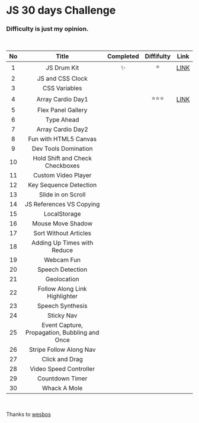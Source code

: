 # JS 30 days Challenge

### Difficulty is just **my opinion**.

<br>

| No  |                     Title                     | Completed | Diffifulty |                                                   Link                                                   |
| :-: | :-------------------------------------------: | :-------: | :--------: | :------------------------------------------------------------------------------------------------------: |
|  1  |                  JS Drum Kit                  |    ✨     |    ⭐️     |     [LINK](https://github.com/bravacoreana/js-collections/tree/master/30days-challenge/01-drum-kit)      |
|  2  |               JS and CSS Clock                |           |            |                                                                                                          |
|  3  |                 CSS Variables                 |           |            |                                                                                                          |
|  4  |               Array Cardio Day1               |           | ⭐️⭐️⭐️  | [LINK](https://github.com/bravacoreana/js-collections/tree/master/30days-challenge/04-array-cardio-day1) |
|  5  |              Flex Panel Gallery               |           |            |                                                                                                          |
|  6  |                  Type Ahead                   |           |            |                                                                                                          |
|  7  |               Array Cardio Day2               |           |            |                                                                                                          |
|  8  |             Fun with HTML5 Canvas             |           |            |                                                                                                          |
|  9  |             Dev Tools Domination              |           |            |                                                                                                          |
| 10  |        Hold Shift and Check Checkboxes        |           |            |                                                                                                          |
| 11  |              Custom Video Player              |           |            |                                                                                                          |
| 12  |            Key Sequence Detection             |           |            |                                                                                                          |
| 13  |              Slide in on Scroll               |           |            |                                                                                                          |
| 14  |           JS References VS Copying            |           |            |                                                                                                          |
| 15  |                 LocalStorage                  |           |            |                                                                                                          |
| 16  |               Mouse Move Shadow               |           |            |                                                                                                          |
| 17  |             Sort Without Articles             |           |            |                                                                                                          |
| 18  |          Adding Up Times with Reduce          |           |            |                                                                                                          |
| 19  |                  Webcam Fun                   |           |            |                                                                                                          |
| 20  |               Speech Detection                |           |            |                                                                                                          |
| 21  |                  Geolocation                  |           |            |                                                                                                          |
| 22  |         Follow Along Link Highlighter         |           |            |                                                                                                          |
| 23  |               Speech Synthesis                |           |            |                                                                                                          |
| 24  |                  Sticky Nav                   |           |            |                                                                                                          |
| 25  | Event Capture, Propagation, Bubbling and Once |           |            |                                                                                                          |
| 26  |            Stripe Follow Along Nav            |           |            |                                                                                                          |
| 27  |                Click and Drag                 |           |            |                                                                                                          |
| 28  |            Video Speed Controller             |           |            |                                                                                                          |
| 29  |                Countdown Timer                |           |            |                                                                                                          |
| 30  |                 Whack A Mole                  |           |            |                                                                                                          |

<br>

Thanks to [wesbos](https://github.com/wesbos/JavaScript30)
